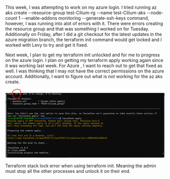 This week, I was attempting to work on my azure login. I tried running az aks create --resource-group test-Cilium-rg --name test-Cilium-aks --node-count 1 --enable-addons monitoring --generate-ssh-keys command, however, I was running into alot of errors with it. There were errors creating the resource group and that was something I worked on for Tuesday. Additionally on Friday, after I did a git checkout for the latest updates in the azure migration branch, the terraform init command would get locked and I worked with Levy  to try and get it fixed.

Next week, I plan to get my terraform init unlocked and for me to progress on the azure login. I plan on getting my terraform apply working again since it was working last week. For Azure , I want to reach out to get that fixed as well. I was thinking that I may not have the correct permissions on the azure account. Additionally, I want to figure out what is not working for the az aks create.



![error with terraform init](images\terraform_init_lock.png "error with terraform init")


Terraform stack lock error when using terraform init. Meaning the admin must stop all the other processes and unlock it on their end. 